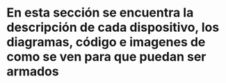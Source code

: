 # En esta sección se encuentra la descripción de cada dispositivo,  los diagramas, código e imagenes de como se ven para que puedan ser armados
